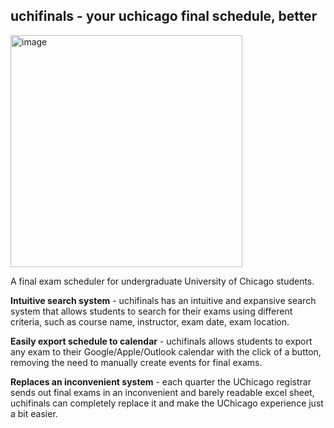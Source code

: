 ## uchifinals - your uchicago final schedule, better

  <img width="371" alt="image" align="center" src="https://github.com/user-attachments/assets/b9917fe9-22ed-4dba-b26c-41c39003dbf7">

A final exam scheduler for undergraduate University of Chicago students.

**Intuitive search system** - uchifinals has an intuitive and expansive search system that allows students to search for their exams using different criteria, such as course name, instructor, exam date, exam location.

**Easily export schedule to calendar** - uchifinals allows students to export any exam to their Google/Apple/Outlook calendar with the click of a button, removing the need to manually create events for final exams.

**Replaces an inconvenient system** - each quarter the UChicago registrar sends out final exams in an inconvenient and barely readable excel sheet, uchifinals can completely replace it and make the UChicago experience just a bit easier.
